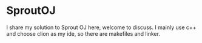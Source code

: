# SproutOJ
I share my solution to Sprout OJ here, welcome to discuss.
I mainly use c++ and choose clion as my ide, so there are makefiles and linker.
